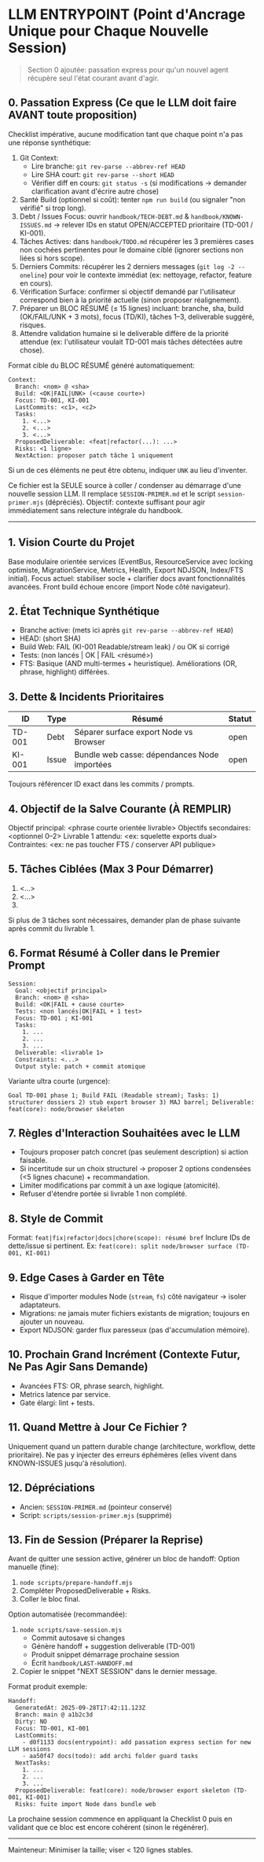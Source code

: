 # LLM ENTRYPOINT (Point d'Ancrage Unique pour Chaque Nouvelle Session)

> Section 0 ajoutée: passation express pour qu'un nouvel agent récupère seul l'état courant avant d'agir.

## 0. Passation Express (Ce que le LLM doit faire AVANT toute proposition)
Checklist impérative, aucune modification tant que chaque point n'a pas une réponse synthétique:

1. Git Context:
   - Lire branche: `git rev-parse --abbrev-ref HEAD`
   - Lire SHA court: `git rev-parse --short HEAD`
   - Vérifier diff en cours: `git status -s` (si modifications → demander clarification avant d'écrire autre chose)
2. Santé Build (optionnel si coût): tenter `npm run build` (ou signaler "non vérifié" si trop long).
3. Debt / Issues Focus: ouvrir `handbook/TECH-DEBT.md` & `handbook/KNOWN-ISSUES.md` → relever IDs en statut OPEN/ACCEPTED prioritaire (TD-001 / KI-001).
4. Tâches Actives: dans `handbook/TODO.md` récupérer les 3 premières cases non cochées pertinentes pour le domaine ciblé (ignorer sections non liées si hors scope).
5. Derniers Commits: récupérer les 2 derniers messages (`git log -2 --oneline`) pour voir le contexte immédiat (ex: nettoyage, refactor, feature en cours).
6. Vérification Surface: confirmer si objectif demandé par l'utilisateur correspond bien à la priorité actuelle (sinon proposer réalignement).
7. Préparer un BLOC RÉSUMÉ (≤ 15 lignes) incluant: branche, sha, build (OK/FAIL/UNK + 3 mots), focus (TD/KI), tâches 1–3, deliverable suggéré, risques.
8. Attendre validation humaine si le deliverable diffère de la priorité attendue (ex: l'utilisateur voulait TD-001 mais tâches détectées autre chose).

Format cible du BLOC RÉSUMÉ généré automatiquement:
```
Context:
  Branch: <nom> @ <sha>
  Build: <OK|FAIL|UNK> (<cause courte>)
  Focus: TD-001, KI-001
  LastCommits: <c1>, <c2>
  Tasks:
    1. <...>
    2. <...>
    3. <...>
  ProposedDeliverable: <feat|refactor(...): ...>
  Risks: <1 ligne>
  NextAction: proposer patch tâche 1 uniquement
```

Si un de ces éléments ne peut être obtenu, indiquer `UNK` au lieu d'inventer.


Ce fichier est la SEULE source à coller / condenser au démarrage d'une nouvelle session LLM. Il remplace `SESSION-PRIMER.md` et le script `session-primer.mjs` (dépréciés). Objectif: contexte suffisant pour agir immédiatement sans relecture intégrale du handbook.

---
## 1. Vision Courte du Projet
Base modulaire orientée services (EventBus, ResourceService avec locking optimiste, MigrationService, Metrics, Health, Export NDJSON, Index/FTS initial). Focus actuel: stabiliser socle + clarifier docs avant fonctionnalités avancées. Front build échoue encore (import Node côté navigateur).

## 2. État Technique Synthétique
- Branche active: (mets ici après `git rev-parse --abbrev-ref HEAD`)
- HEAD: (short SHA)
- Build Web: FAIL (KI-001 Readable/stream leak) / ou OK si corrigé
- Tests: (non lancés | OK | FAIL <résumé>)
- FTS: Basique (AND multi-termes + heuristique). Améliorations (OR, phrase, highlight) différées.

## 3. Dette & Incidents Prioritaires
| ID | Type | Résumé | Statut |
|----|------|--------|--------|
| TD-001 | Debt | Séparer surface export Node vs Browser | open |
| KI-001 | Issue | Bundle web casse: dépendances Node importées | open |

Toujours référencer ID exact dans les commits / prompts.

## 4. Objectif de la Salve Courante (À REMPLIR)
Objectif principal: <phrase courte orientée livrable>
Objectifs secondaires: <optionnel 0–2>
Livrable 1 attendu: <ex: squelette exports dual>
Contraintes: <ex: ne pas toucher FTS / conserver API publique>

## 5. Tâches Ciblées (Max 3 Pour Démarrer)
1. <...>
2. <...>
3. <optionnel>

Si plus de 3 tâches sont nécessaires, demander plan de phase suivante après commit du livrable 1.

## 6. Format Résumé à Coller dans le Premier Prompt
```
Session:
  Goal: <objectif principal>
  Branch: <nom> @ <sha>
  Build: <OK|FAIL + cause courte>
  Tests: <non lancés|OK|FAIL + 1 test>
  Focus: TD-001 ; KI-001
  Tasks:
    1. ...
    2. ...
    3. ...
  Deliverable: <livrable 1>
  Constraints: <...>
  Output style: patch + commit atomique
```

Variante ultra courte (urgence):
```
Goal TD-001 phase 1; Build FAIL (Readable stream); Tasks: 1) structurer dossiers 2) stub export browser 3) MAJ barrel; Deliverable: feat(core): node/browser skeleton
```

## 7. Règles d'Interaction Souhaitées avec le LLM
- Toujours proposer patch concret (pas seulement description) si action faisable.
- Si incertitude sur un choix structurel -> proposer 2 options condensées (<5 lignes chacune) + recommandation.
- Limiter modifications par commit à un axe logique (atomicité).
- Refuser d'étendre portée si livrable 1 non complété.

## 8. Style de Commit
Format: `feat|fix|refactor|docs|chore(scope): résumé bref`
Inclure IDs de dette/issue si pertinent. Ex: `feat(core): split node/browser surface (TD-001, KI-001)`

## 9. Edge Cases à Garder en Tête
- Risque d'importer modules Node (`stream`, `fs`) côté navigateur -> isoler adaptateurs.
- Migrations: ne jamais muter fichiers existants de migration; toujours en ajouter un nouveau.
- Export NDJSON: garder flux paresseux (pas d'accumulation mémoire).

## 10. Prochain Grand Incrément (Contexte Futur, Ne Pas Agir Sans Demande)
- Avancées FTS: OR, phrase search, highlight.
- Metrics latence par service.
- Gate élargi: lint + tests.

## 11. Quand Mettre à Jour Ce Fichier ?
Uniquement quand un pattern durable change (architecture, workflow, dette prioritaire). Ne pas y injecter des erreurs éphémères (elles vivent dans KNOWN-ISSUES jusqu'à résolution).

## 12. Dépréciations
- Ancien: `SESSION-PRIMER.md` (pointeur conservé)
- Script: `scripts/session-primer.mjs` (supprimé)

## 13. Fin de Session (Préparer la Reprise)
Avant de quitter une session active, générer un bloc de handoff:
Option manuelle (fine):
  1. `node scripts/prepare-handoff.mjs`
  2. Compléter ProposedDeliverable + Risks.
  3. Coller le bloc final.

Option automatisée (recommandée):
  1. `node scripts/save-session.mjs`
     - Commit autosave si changes
     - Génère handoff + suggestion deliverable (TD-001)
     - Produit snippet démarrage prochaine session
     - Écrit `handbook/LAST-HANDOFF.md`
  2. Copier le snippet "NEXT SESSION" dans le dernier message.

Format produit exemple:
```
Handoff:
  GeneratedAt: 2025-09-28T17:42:11.123Z
  Branch: main @ a1b2c3d
  Dirty: NO
  Focus: TD-001, KI-001
  LastCommits:
    - d0f1133 docs(entrypoint): add passation express section for new LLM sessions
    - aa50f47 docs(todo): add archi folder guard tasks
  NextTasks:
    1. ...
    2. ...
    3. ...
  ProposedDeliverable: feat(core): node/browser export skeleton (TD-001, KI-001)
  Risks: fuite import Node dans bundle web
```
La prochaine session commence en appliquant la Checklist 0 puis en validant que ce bloc est encore cohérent (sinon le régénérer).

---
Mainteneur: Minimiser la taille; viser < 120 lignes stables.
